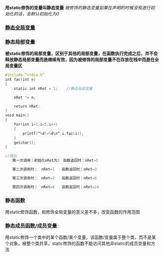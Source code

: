 **用static修饰的变量叫静态变量**
*被修饰的静态变量如果在声明的时候没有进行初始化的话，会默认初始化为0*

### [静态全局变量](全局变量)

### 静态局部变量
**被static修饰的局部变量，区别于其他的局部变量，在函数执行完成之后，并不会释放静态局部变量而是继续有效，因为被修饰的局部变量不在存放在栈中而是在全局变量区**
```c++
#include “stdio.h”
int fac(int n)  
{  
    static int nRet = 1;    //静态局部变量

    nRet *= n;

    return nRet;  
}
void main()  
{  
    for(int i=1;i<5;i++)  
    {  
        printf(“%d!=%d\n“,i,fac(i));  
    }  
    getchar();  
}

//输出
　　第一次调用：初始化nRet为1　函数返回时：nRet=1

　　第二次调用时：　nRet=1　　函数返回时：nRet=2

　　第三次调用时：　nRet=2　　函数返回时：nRet=6

　　第四次调用时：　nRet=6　　函数返回时：nRet=24
```
### 静态函数
用static修饰函数，和修饰全局变量的意义差不多，改变函数的作用范围

### 静态成员函数/成员变量
用static修饰一个类中的某个函数/某个变量，该函数/变量属于整个类，而不是某个对象，被整个类共享，static修饰的函数不能访问其他非static的成员变量和方法

